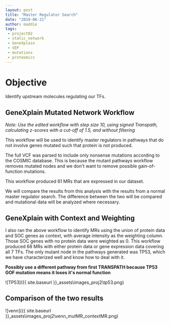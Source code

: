 ```yaml
---
layout: post
title: "Master Regulator Search"
date: "2019-06-21"
author: maddie
tags:
 - project02
 - static_network
 - GeneXplain
 - VEP
 - mutations
 - proteomics
---
```


# Objective
Identify upstream molecules regulating our TFs.

## GeneXplain Mutated Network Workflow

*Note: Use the edited workflow with step size 10, using signed Transpath, calculating z-scores with a cut-off of 1.5, and without filtering*

This workflow will be used to identify master regulators in pathways that do not involve genes mutated such that protein is not produced. 

The full VCF was parsed to include only nonsense mutations according to the COSMIC database. This is because the mutant pathways workflow removes mutated nodes and we don't want to remove possible gain-of-function mutations. 

This workflow produced 61 MRs that are expressed in our dataset.

We will compare the results from this analysis with the results from a normal master regulator search. The difference between the two will be compared and mutational data will be analyzed where necessary.


## GeneXplain with Context and Weighting

I also ran the above workflow to identify MRs using the union of protein data and SOC genes as context, with average intensity as the weighting column. Those SOC genes with no protein data were weighted as 0. This workflow produced 68 MRs with either protein data or gene expression data covering all 7 TFs. The only mutant node in the pathways generated was TP53, which we have characterized well and know how to deal with it.

**Possibly use a different pathway from first TRANSPATH because TP53 GOF mutation means it loses it's normal function**


![TP53]({{ site.baseurl }}\_assets\images_proj2\tp53.png)

## Comparison of the two results

![venn]({{ site.baseurl }}\_assets\images_proj2\venn_mutMR_contextMR.png)